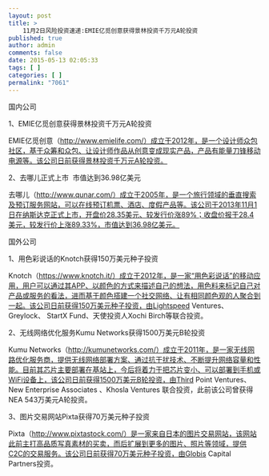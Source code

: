 ```yaml
---
layout: post
title: >
    11月2日风险投资速递:EMIE亿觅创意获得景林投资千万元A轮投资
published: true
author: admin
comments: false
date: 2015-05-13 02:05:33
tags: [ ]
categories: [ ]
permalink: "7061"
---
```



国内公司

1、EMIE亿觅创意获得景林投资千万元A轮投资

EMIE亿觅创意（http://www.emielife.com/）成立于2012年，是一个设计师众包社区，基于众筹和众包、让设计师作品从创意变成现实产品，产品有能量刀锋移动电源等。该公司日前获得景林投资千万元A轮投资。

2、去哪儿正式上市  市值达到36.98亿美元

去哪儿（http://www.qunar.com/）成立于2005年，是一个旅行领域的垂直搜索及预订服务网站，可以在线预订机票、酒店、度假产品等。该公司于2013年11月1日在纳斯达克正式上市，开盘价28.35美元、较发行价涨89%；收盘价报于28.4美元，较发行价上涨89.33%，市值达到36.98亿美元。

国外公司

1、用色彩说话的Knotch获得150万美元种子投资

Knotch（https://www.knotch.it/）成立于2012年，是一家“用色彩说话”的移动应用，用户可以通过其APP、以颜色的方式来描述自己的想法，用色料来标记自己对产品或服务的看法，进而基于颜色搭建一个社交网络、让有相同颜色观的人聚合到一起。该公司日前获得150万美元种子投资，由Lightspeed Ventures、Greylock、 StartX Fund、天使投资人Xochi Birch等联合投资。

2、无线网络优化服务Kumu Networks获得1500万美元B轮投资

Kumu Networks（http://kumunetworks.com/）成立于2011年，是一家无线网路优化服务商，提供无线网络部署方案、通过抗干扰技术、不断提升网络容量和性能。目前其芯片主要部署在基站上，今后将着力于把芯片变小、可以部署到手机或WiFi设备上，该公司日前获得1500万美元B轮投资，由Third Point Ventures、 New Enterprise Associates 、Khosla Ventures 联合投资，此前该公司曾获得NEA 543万美元A轮投资。

3、图片交易网站Pixta获得70万美元种子投资

Pixta（http://www.pixtastock.com/）是一家来自日本的图片交易网站，该网站此前主打高品质写真素材的买卖，而后扩展到更多的图片、照片等领域，提供C2C的交易服务。该公司日前获得70万美元种子投资，由Globis Capital Partners投资。